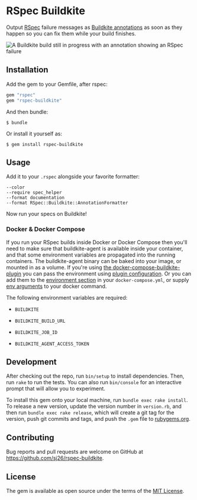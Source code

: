 # RSpec Buildkite

Output [RSpec][rspec] failure messages as [Buildkite annotations][buildkite-annotations] as soon as they happen so you can fix them while your build finishes.

![A Buildkite build still in progress with an annotation showing an RSpec failure][screenshot]

  [rspec]: http://rspec.info
  [buildkite-annotations]: https://buildkite.com/docs/agent/v3/cli-annotate
  [screenshot]: https://user-images.githubusercontent.com/14028/40577709-5b839e8a-614d-11e8-898b-575bb0cc02ba.png

## Installation

Add the gem to your Gemfile, after rspec:

```ruby
gem "rspec"
gem "rspec-buildkite"
```

And then bundle:

    $ bundle

Or install it yourself as:

    $ gem install rspec-buildkite

## Usage

Add it to your `.rspec` alongside your favorite formatter:

```
--color
--require spec_helper
--format documentation
--format RSpec::Buildkite::AnnotationFormatter
```

Now run your specs on Buildkite!

### Docker & Docker Compose

If you run your RSpec builds inside Docker or Docker Compose then you'll need to make sure that buildkite-agent is available inside your container, and that some environment variables are propagated into the running containers. The buildkite-agent binary can be baked into your image, or mounted in as a volume. If you're using [the docker-compose-buildkite-plugin][dcbp] you can pass the environment using [plugin configuration][dcbp-env]. Or you can add them to the [environment section][dc-env] in your `docker-compose.yml`, or supply [env arguments][d-env] to your docker command.

The following environment variables are required:

- `BUILDKITE`
- `BUILDKITE_BUILD_URL`
- `BUILDKITE_JOB_ID`
- `BUILDKITE_AGENT_ACCESS_TOKEN`

  [dcbp]: https://github.com/buildkite-plugins/docker-compose-buildkite-plugin
  [dcbp-env]: https://github.com/buildkite-plugins/docker-compose-buildkite-plugin#environment
  [dc-env]: https://docs.docker.com/compose/environment-variables/
  [d-env]: https://docs.docker.com/engine/reference/run/#env-environment-variables

## Development

After checking out the repo, run `bin/setup` to install dependencies. Then, run `rake` to run the tests. You can also run `bin/console` for an interactive prompt that will allow you to experiment.

To install this gem onto your local machine, run `bundle exec rake install`. To release a new version, update the version number in `version.rb`, and then run `bundle exec rake release`, which will create a git tag for the version, push git commits and tags, and push the `.gem` file to [rubygems.org](https://rubygems.org).

## Contributing

Bug reports and pull requests are welcome on GitHub at https://github.com/sj26/rspec-buildkite.

## License

The gem is available as open source under the terms of the [MIT License](https://opensource.org/licenses/MIT).
